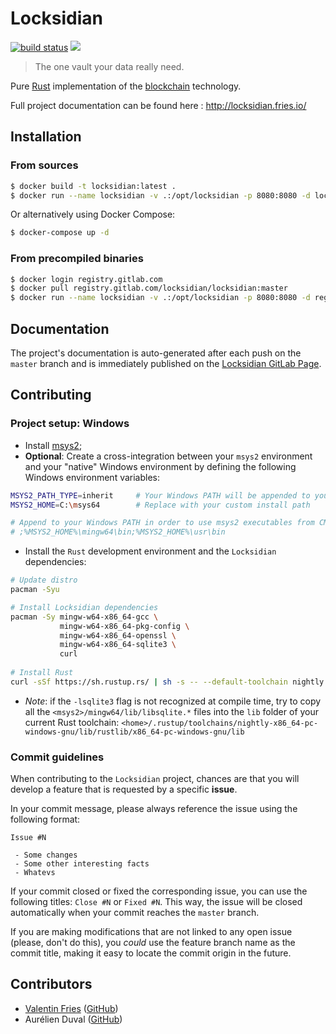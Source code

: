 # Locksidian

[![build status](https://gitlab.com/locksidian/locksidian/badges/master/build.svg)](https://gitlab.com/locksidian/locksidian/pipelines)
[![](http://www.wtfpl.net/wp-content/uploads/2012/12/wtfpl-badge-2.png)](http://www.wtfpl.net/)

> The one vault your data really need.

Pure [Rust](https://www.rust-lang.org/) implementation of the
[blockchain](https://en.wikipedia.org/wiki/Blockchain_(database)) technology.

Full project documentation can be found here : http://locksidian.fries.io/

## Installation

### From sources

```bash
$ docker build -t locksidian:latest .
$ docker run --name locksidian -v .:/opt/locksidian -p 8080:8080 -d locksidian:latest
```
 
Or alternatively using Docker Compose:

```bash
$ docker-compose up -d
```

### From precompiled binaries

```bash
$ docker login registry.gitlab.com
$ docker pull registry.gitlab.com/locksidian/locksidian:master
$ docker run --name locksidian -v .:/opt/locksidian -p 8080:8080 -d registry.gitlab.com/locksidian/locksidian:master
```

## Documentation

The project's documentation is auto-generated after each push on the `master` branch and is immediately published on
the [Locksidian GitLab Page](https://locksidian.gitlab.io/locksidian/locksidian).

## Contributing

### Project setup: Windows

 - Install [msys2](http://www.msys2.org/);
 - **Optional**: Create a cross-integration between your `msys2` environment and your "native" Windows environment by
   defining the following Windows environment variables:
   
```bash
MSYS2_PATH_TYPE=inherit     # Your Windows PATH will be appended to your msys2 PATH
MSYS2_HOME=C:\msys64        # Replace with your custom install path

# Append to your Windows PATH in order to use msys2 executables from CMD/PowerShell:
# ;%MSYS2_HOME%\mingw64\bin;%MSYS2_HOME%\usr\bin
```

 - Install the `Rust` development environment and the `Locksidian` dependencies:

```bash
# Update distro
pacman -Syu

# Install Locksidian dependencies
pacman -Sy mingw-w64-x86_64-gcc \
           mingw-w64-x86_64-pkg-config \
           mingw-w64-x86_64-openssl \
           mingw-w64-x86_64-sqlite3 \
           curl
           
# Install Rust
curl -sSf https://sh.rustup.rs/ | sh -s -- --default-toolchain nightly --default-host x86_64-pc-windows-gnu -y
```

 - *Note*: if the `-lsqlite3` flag is not recognized at compile time, try to copy all the `<msys2>/mingw64/lib/libsqlite.*`
    files into the `lib` folder of your current Rust toolchain:
    `<home>/.rustup/toolchains/nightly-x86_64-pc-windows-gnu/lib/rustlib/x86_64-pc-windows-gnu/lib`
                                                                              
### Commit guidelines

When contributing to the `Locksidian` project, chances are that you will develop a feature that is requested by a specific
**issue**.

In your commit message, please always reference the issue using the following format:

```
Issue #N

 - Some changes
 - Some other interesting facts
 - Whatevs
```

If your commit closed or fixed the corresponding issue, you can use the following titles: `Close #N` or `Fixed #N`.
This way, the issue will be closed automatically when your commit reaches the `master` branch. 

If you are making modifications that are not linked to any open issue (please, don't do this), you *could* use the feature
branch name as the commit title, making it easy to locate the commit origin in the future.

## Contributors

 - [Valentin Fries](https://www.fries.io) ([GitHub](https://github.com/MrKloan))
 - Aurélien Duval ([GitHub](https://github.com/acid-killa666))